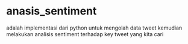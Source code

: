 # anasis_sentiment
adalah implementasi dari python untuk mengolah data tweet kemudian melakukan analisis sentiment terhadap key tweet yang kita cari
